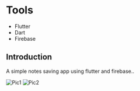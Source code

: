 # Tools

- Flutter
- Dart
- Firebase

## Introduction

A simple notes saving app using flutter and firebase..

![Pic1](https://user-images.githubusercontent.com/61192087/229482208-f96957c9-0f67-4abe-9f31-d87aa38fde3a.PNG)
![Pic2](https://user-images.githubusercontent.com/61192087/229482216-0d100339-6b3d-4b8d-917f-fd5ba99a0e45.PNG)
